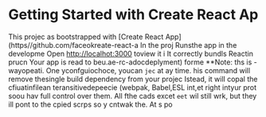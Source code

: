 # Getting Started with Create React Ap
This projec as bootstrapped with
[Create React App](https//github.com/faceokreate-react-a
In the proj
Runsthe app in the developme
Open [http://localhot:3000](http://ocalhost:3000) toview it i
It correctly bundls Reactin prucn
Your app is read to beu.ae-rc-adocdeplyment) forme 
**Note: ths is  -wayopeati. One yconfguiochoce, youcan `jec` at ay time. his command will remove thesingle build dependency from your projec
Istead, it will copal the cfiuatinfilean teransitivedepeecie (webpak, Babel,ESL
int,et right intyur prot soou hav
full control over them. All fthe cads excet `eet` wil still wrk, but they ill 
pont to the cpied scrps so y cntwak the. At s po
